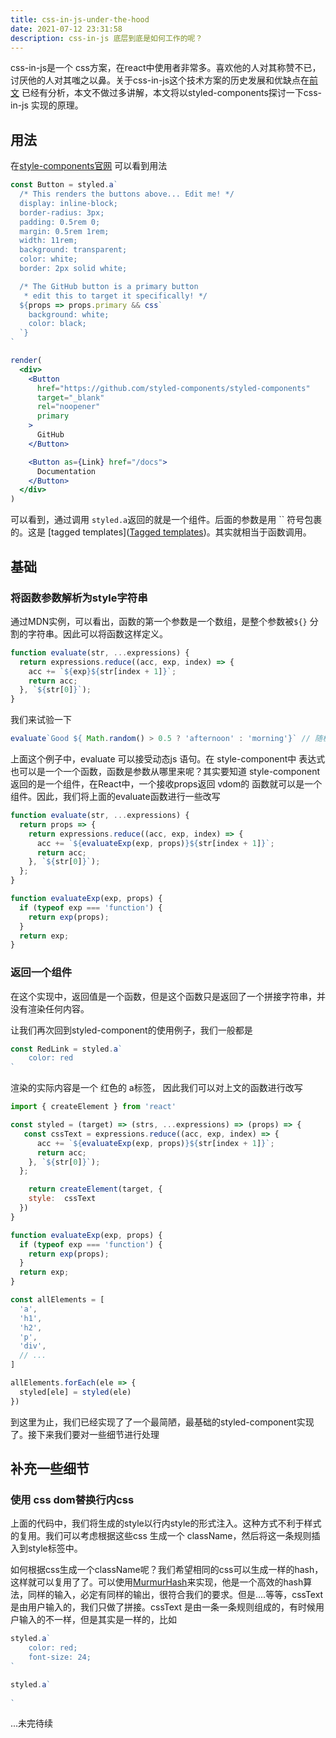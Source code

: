 ```yaml
---
title: css-in-js-under-the-hood
date: 2021-07-12 23:31:58
description: css-in-js 底层到底是如何工作的呢？
---
```


css-in-js是一个 css方案，在react中使用者非常多。喜欢他的人对其称赞不已，讨厌他的人对其嗤之以鼻。关于css-in-js这个技术方案的历史发展和优缺点在[前文](https://colgin.github.io/2021/01/25/css-in-js/) 已经有分析，本文不做过多讲解，本文将以styled-components探讨一下css-in-js 实现的原理。<!--more-->

## 用法

在[style-components官网](https://styled-components.com/) 可以看到用法

```jsx
const Button = styled.a`
  /* This renders the buttons above... Edit me! */
  display: inline-block;
  border-radius: 3px;
  padding: 0.5rem 0;
  margin: 0.5rem 1rem;
  width: 11rem;
  background: transparent;
  color: white;
  border: 2px solid white;

  /* The GitHub button is a primary button
   * edit this to target it specifically! */
  ${props => props.primary && css`
    background: white;
    color: black;
  `}
`

render(
  <div>
    <Button
      href="https://github.com/styled-components/styled-components"
      target="_blank"
      rel="noopener"
      primary
    >
      GitHub
    </Button>

    <Button as={Link} href="/docs">
      Documentation
    </Button>
  </div>
)
```

可以看到，通过调用 `styled.a`返回的就是一个组件。后面的参数是用 `` 符号包裹的。这是 [tagged templates]([Tagged templates](https://developer.mozilla.org/en-US/docs/Web/JavaScript/Reference/Template_literals#tagged_templates))。其实就相当于函数调用。

## 基础

### 将函数参数解析为style字符串

通过MDN实例，可以看出，函数的第一个参数是一个数组，是整个参数被`${}` 分割的字符串。因此可以将函数这样定义。

```javascript
function evaluate(str, ...expressions) {
  return expressions.reduce((acc, exp, index) => {
    acc += `${exp}${str[index + 1]}`;
    return acc;
  }, `${str[0]}`);
}
```



我们来试验一下

```javascript
evaluate`Good ${ Math.random() > 0.5 ? 'afternoon' : 'morning'}` // 随机返回 'Good morning'或者'Good afternoon'
```

上面这个例子中，evaluate 可以接受动态js 语句。在 style-component中 表达式 也可以是一个一个函数，函数是参数从哪里来呢？其实要知道 style-component返回的是一个组件，在React中，一个接收props返回 vdom的 函数就可以是一个组件。因此，我们将上面的evaluate函数进行一些改写



```js
function evaluate(str, ...expressions) {
  return props => {
    return expressions.reduce((acc, exp, index) => {
      acc += `${evaluateExp(exp, props)}${str[index + 1]}`;
      return acc;
    }, `${str[0]}`);
  };
}

function evaluateExp(exp, props) {
  if (typeof exp === 'function') {
    return exp(props);
  }
  return exp;
}
```



### 返回一个组件

在这个实现中，返回值是一个函数，但是这个函数只是返回了一个拼接字符串，并没有渲染任何内容。

让我们再次回到styled-component的使用例子，我们一般都是 

```js
const RedLink = styled.a`
	color: red
`
```

渲染的实际内容是一个 红色的 a标签， 因此我们可以对上文的函数进行改写

```js
import { createElement } from 'react'

const styled = (target) => (strs, ...expressions) => (props) => {
   const cssText = expressions.reduce((acc, exp, index) => {
      acc += `${evaluateExp(exp, props)}${str[index + 1]}`;
      return acc;
    }, `${str[0]}`);
  };

	return createElement(target, {
    style:  cssText
  })
}

function evaluateExp(exp, props) {
  if (typeof exp === 'function') {
    return exp(props);
  }
  return exp;
}

const allElements = [
  'a',
  'h1',
  'h2',
  'p',
  'div',
  // ...
]

allElements.forEach(ele => {
  styled[ele] = styled(ele)
})
```



到这里为止，我们已经实现了了一个最简陋，最基础的styled-component实现了。接下来我们要对一些细节进行处理



## 补充一些细节

###  使用 css dom替换行内css

上面的代码中，我们将生成的style以行内style的形式注入。这种方式不利于样式的复用。我们可以考虑根据这些css 生成一个 className，然后将这一条规则插入到style标签中。

如何根据css生成一个className呢？我们希望相同的css可以生成一样的hash，这样就可以复用了了。可以使用[MurmurHash](https://www.wikiwand.com/en/MurmurHash)来实现，他是一个高效的hash算法，同样的输入，必定有同样的输出，很符合我们的要求。但是....等等，cssText是由用户输入的，我们只做了拼接。cssText 是由一条一条规则组成的，有时候用户输入的不一样，但是其实是一样的，比如

```javascript
styled.a`
	color: red;
	font-size: 24;
`

styled.a`
	
`
```



...未完待续
